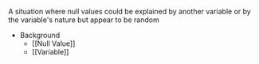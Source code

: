 A situation where null values could be explained by another variable or by the variable's nature but appear to be random

- Background
	- [[Null Value]]
	- [[Variable]]